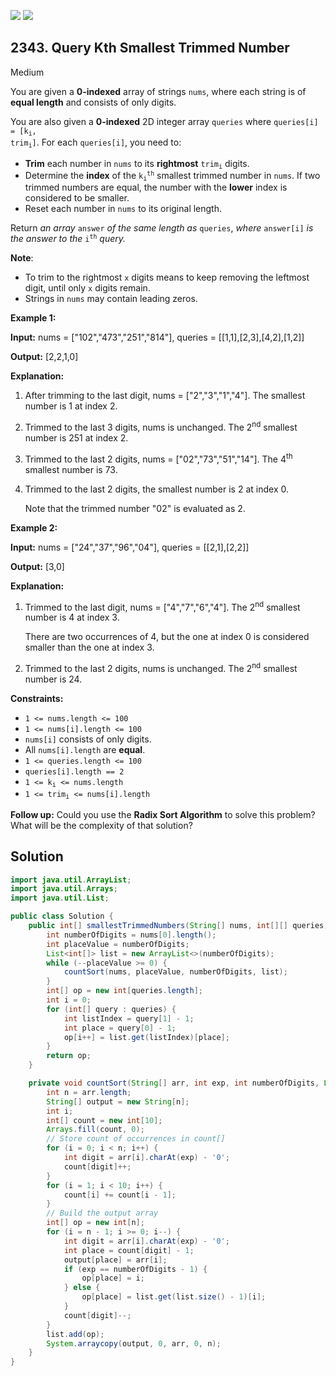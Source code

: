 [![](https://img.shields.io/github/stars/javadev/LeetCode-in-Java?label=Stars&style=flat-square)](https://github.com/javadev/LeetCode-in-Java)
[![](https://img.shields.io/github/forks/javadev/LeetCode-in-Java?label=Fork%20me%20on%20GitHub%20&style=flat-square)](https://github.com/javadev/LeetCode-in-Java/fork)

## 2343\. Query Kth Smallest Trimmed Number

Medium

You are given a **0-indexed** array of strings `nums`, where each string is of **equal length** and consists of only digits.

You are also given a **0-indexed** 2D integer array `queries` where <code>queries[i] = [k<sub>i</sub>, trim<sub>i</sub>]</code>. For each `queries[i]`, you need to:

*   **Trim** each number in `nums` to its **rightmost** <code>trim<sub>i</sub></code> digits.
*   Determine the **index** of the <code>k<sub>i</sub><sup>th</sup></code> smallest trimmed number in `nums`. If two trimmed numbers are equal, the number with the **lower** index is considered to be smaller.
*   Reset each number in `nums` to its original length.

Return _an array_ `answer` _of the same length as_ `queries`, _where_ `answer[i]` _is the answer to the_ <code>i<sup>th</sup></code> _query._

**Note**:

*   To trim to the rightmost `x` digits means to keep removing the leftmost digit, until only `x` digits remain.
*   Strings in `nums` may contain leading zeros.

**Example 1:**

**Input:** nums = ["102","473","251","814"], queries = \[\[1,1],[2,3],[4,2],[1,2]]

**Output:** [2,2,1,0]

**Explanation:**

1. After trimming to the last digit, nums = ["2","3","1","4"]. The smallest number is 1 at index 2.

2. Trimmed to the last 3 digits, nums is unchanged. The 2<sup>nd</sup> smallest number is 251 at index 2.

3. Trimmed to the last 2 digits, nums = ["02","73","51","14"]. The 4<sup>th</sup> smallest number is 73.

4. Trimmed to the last 2 digits, the smallest number is 2 at index 0.

   Note that the trimmed number "02" is evaluated as 2. 

**Example 2:**

**Input:** nums = ["24","37","96","04"], queries = \[\[2,1],[2,2]]

**Output:** [3,0]

**Explanation:**

1. Trimmed to the last digit, nums = ["4","7","6","4"]. The 2<sup>nd</sup> smallest number is 4 at index 3.

   There are two occurrences of 4, but the one at index 0 is considered smaller than the one at index 3.
   
2. Trimmed to the last 2 digits, nums is unchanged. The 2<sup>nd</sup> smallest number is 24. 

**Constraints:**

*   `1 <= nums.length <= 100`
*   `1 <= nums[i].length <= 100`
*   `nums[i]` consists of only digits.
*   All `nums[i].length` are **equal**.
*   `1 <= queries.length <= 100`
*   `queries[i].length == 2`
*   <code>1 <= k<sub>i</sub> <= nums.length</code>
*   <code>1 <= trim<sub>i</sub> <= nums[i].length</code>

**Follow up:** Could you use the **Radix Sort Algorithm** to solve this problem? What will be the complexity of that solution?

## Solution

```java
import java.util.ArrayList;
import java.util.Arrays;
import java.util.List;

public class Solution {
    public int[] smallestTrimmedNumbers(String[] nums, int[][] queries) {
        int numberOfDigits = nums[0].length();
        int placeValue = numberOfDigits;
        List<int[]> list = new ArrayList<>(numberOfDigits);
        while (--placeValue >= 0) {
            countSort(nums, placeValue, numberOfDigits, list);
        }
        int[] op = new int[queries.length];
        int i = 0;
        for (int[] query : queries) {
            int listIndex = query[1] - 1;
            int place = query[0] - 1;
            op[i++] = list.get(listIndex)[place];
        }
        return op;
    }

    private void countSort(String[] arr, int exp, int numberOfDigits, List<int[]> list) {
        int n = arr.length;
        String[] output = new String[n];
        int i;
        int[] count = new int[10];
        Arrays.fill(count, 0);
        // Store count of occurrences in count[]
        for (i = 0; i < n; i++) {
            int digit = arr[i].charAt(exp) - '0';
            count[digit]++;
        }
        for (i = 1; i < 10; i++) {
            count[i] += count[i - 1];
        }
        // Build the output array
        int[] op = new int[n];
        for (i = n - 1; i >= 0; i--) {
            int digit = arr[i].charAt(exp) - '0';
            int place = count[digit] - 1;
            output[place] = arr[i];
            if (exp == numberOfDigits - 1) {
                op[place] = i;
            } else {
                op[place] = list.get(list.size() - 1)[i];
            }
            count[digit]--;
        }
        list.add(op);
        System.arraycopy(output, 0, arr, 0, n);
    }
}
```